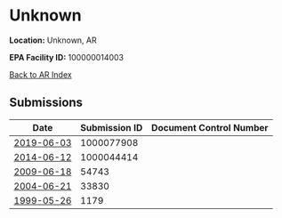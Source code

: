 # Unknown

**Location:** Unknown, AR

**EPA Facility ID:** 100000014003

[Back to AR Index](../../index.md)

## Submissions

| Date | Submission ID | Document Control Number |
|------|--------------|-------------------------|
| [2019-06-03](submissions/1000077908.md) | 1000077908 |  |
| [2014-06-12](submissions/1000044414.md) | 1000044414 |  |
| [2009-06-18](submissions/54743.md) | 54743 |  |
| [2004-06-21](submissions/33830.md) | 33830 |  |
| [1999-05-26](submissions/1179.md) | 1179 |  |
